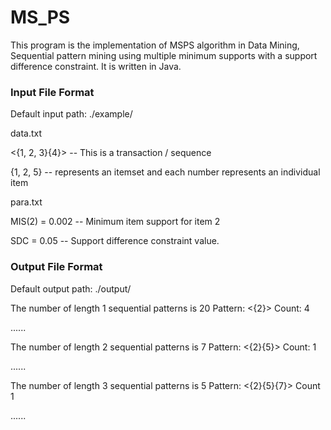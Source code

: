 MS_PS
=====

This program is the implementation of MSPS algorithm in Data Mining, Sequential pattern mining using multiple minimum supports with a support difference constraint. It is written in Java. 

### Input File Format

Default input path: ./example/

data.txt

<{1, 2, 3}{4}> -- This is a transaction / sequence

{1, 2, 5} -- represents an itemset and each number represents an individual item

para.txt

MIS(2) = 0.002 -- Minimum item support for item 2

SDC = 0.05 -- Support difference constraint value.

### Output File Format

Default output path: ./output/

The number of length 1 sequential patterns is 20
Pattern: <{2}> Count: 4

......

The number of length 2 sequential patterns is 7
Pattern: <{2}{5}> Count: 1

......

The number of length 3 sequential patterns is 5
Pattern: <{2}{5}{7}> Count 1

......
